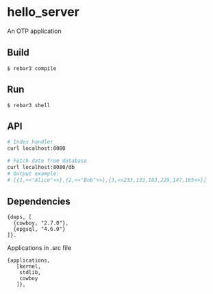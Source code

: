 hello_server
=====

An OTP application

Build
-----
```
$ rebar3 compile
```

Run
-----
```
$ rebar3 shell
```

API
-----
```sh
# Index handler
curl localhost:8080

# Fetch date from database
curl localhost:8080/db
# Output example:
# [{1,<<"Alice">>},{2,<<"Bob">>},{3,<<233,133,183,229,147,165>>}]
```

Dependencies
----
```
{deps, [
  {cowboy, "2.7.0"},
  {epgsql, "4.6.0"}
]}.
```

Applications in .src file
```
{applications,
   [kernel,
    stdlib,
    cowboy
   ]},
```